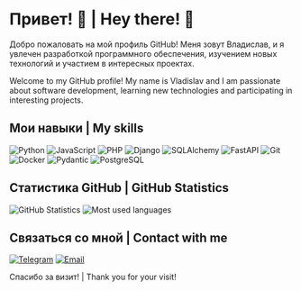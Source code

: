 # Привет! 👋 | Hey there! 👋

Добро пожаловать на мой профиль GitHub! Меня зовут Владислав, и я увлечен разработкой программного обеспечения, изучением новых технологий и участием в интересных проектах.

Welcome to my GitHub profile! My name is Vladislav and I am passionate about software development, learning new technologies and participating in interesting projects.

<!--
## О себе | About Me

- 🌱 В настоящее время изучаю: **[Технология или Язык программирования]**
- 👯 Ищу сотрудничество в: **[Тип проекта]**
- 💬 Задайте мне вопрос о: **[Темы или технологии, в которых вы разбираетесь]**
- 📫 Как связаться со мной: **[Ваш email или ссылка на LinkedIn]**
- ⚡ Факт обо мне: **[Интересный факт о вас]**
-->

## Мои навыки | My skills

![Python](https://img.shields.io/badge/-Python-000?&logo=Python) ![JavaScript](https://img.shields.io/badge/-JavaScript-000?&logo=JavaScript) ![PHP](https://img.shields.io/badge/-PHP-000?&logo=PHP) ![Django](https://img.shields.io/badge/-Django-000?&logo=Django) ![SQLAlchemy](https://img.shields.io/badge/-SQLAlchemy-000?&logo=SQLAlchemy) ![FastAPI](https://img.shields.io/badge/-FastAPI-000?&logo=FastAPI) ![Git](https://img.shields.io/badge/-Git-000?&logo=Git) ![Docker](https://img.shields.io/badge/-Docker-000?&logo=Docker) ![Pydantic](https://img.shields.io/badge/-Pydantic-000?&logo=Pydantic) ![PostgreSQL](https://img.shields.io/badge/-PostgreSQL-000?&logo=PostgreSQL)

<!--
## Мои проекты | My projects

### [Проект 1](https://github.com/username/project1)
Описание проекта. Что он делает, используемые технологии и почему он интересен.

### [Проект 2](https://github.com/username/project2)
Описание проекта. Что он делает, используемые технологии и почему он интересен.
-->

## Статистика GitHub | GitHub Statistics

![GitHub Statistics](https://github-readme-stats.vercel.app/api?username=Siellph&show_icons=true&hide_title=true&count_private=true&include_all_commits=true&theme=default&line_height=24)
![Most used languages](https://github-readme-stats.vercel.app/api/top-langs/?username=Siellph&layout=compact&theme=default)

## Связаться со мной | Contact with me

[![Telegram](https://img.shields.io/badge/-Telegram-000?&logo=Telegram)](https://twitter.com/ваш_профиль)
[![Email](https://img.shields.io/badge/-Email-000?&logo=Gmail)](mailto:i@vgordin.ru)

Спасибо за визит! | Thank you for your visit!
